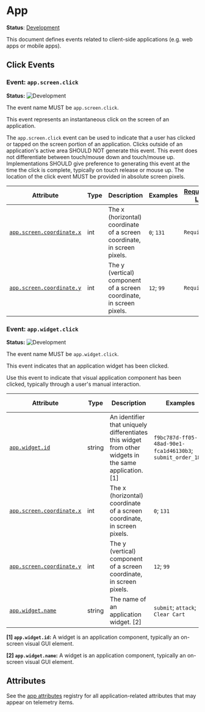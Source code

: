 <!--- Hugo front matter used to generate the website version of this page:
linkTitle: App
--->

# App

**Status**: [Development][DocumentStatus]

This document defines events related to client-side applications
(e.g. web apps or mobile apps).

<!-- toc -->
<!-- tocstop -->

## Click Events

### Event: `app.screen.click`

<!-- semconv event.app.screen.click -->
<!-- NOTE: THIS TEXT IS AUTOGENERATED. DO NOT EDIT BY HAND. -->
<!-- see templates/registry/markdown/snippet.md.j2 -->
<!-- prettier-ignore-start -->
<!-- markdownlint-capture -->
<!-- markdownlint-disable -->

**Status:** ![Development](https://img.shields.io/badge/-development-blue)

The event name MUST be `app.screen.click`.

This event represents an instantaneous click on the screen of an application.

The `app.screen.click` event can be used to indicate that a user has clicked or tapped on the screen portion of an application. Clicks outside of an application's active area SHOULD NOT generate this event. This event does not differentiate between touch/mouse down and touch/mouse up. Implementations SHOULD give preference to generating this event at the time the click is complete, typically on touch release or mouse up. The location of the click event MUST be provided in absolute screen pixels.

| Attribute  | Type | Description  | Examples  | [Requirement Level](https://opentelemetry.io/docs/specs/semconv/general/attribute-requirement-level/) | Stability |
|---|---|---|---|---|---|
| [`app.screen.coordinate.x`](/docs/attributes-registry/app.md) | int | The x (horizontal) coordinate of a screen coordinate, in screen pixels. | `0`; `131` | `Required` | ![Development](https://img.shields.io/badge/-development-blue) |
| [`app.screen.coordinate.y`](/docs/attributes-registry/app.md) | int | The y (vertical) component of a screen coordinate, in screen pixels. | `12`; `99` | `Required` | ![Development](https://img.shields.io/badge/-development-blue) |

<!-- markdownlint-restore -->
<!-- prettier-ignore-end -->
<!-- END AUTOGENERATED TEXT -->
<!-- endsemconv -->

### Event: `app.widget.click`

<!-- semconv event.app.widget.click -->
<!-- NOTE: THIS TEXT IS AUTOGENERATED. DO NOT EDIT BY HAND. -->
<!-- see templates/registry/markdown/snippet.md.j2 -->
<!-- prettier-ignore-start -->
<!-- markdownlint-capture -->
<!-- markdownlint-disable -->

**Status:** ![Development](https://img.shields.io/badge/-development-blue)

The event name MUST be `app.widget.click`.

This event indicates that an application widget has been clicked.

Use this event to indicate that visual application component has been clicked, typically through a user's manual interaction.

| Attribute  | Type | Description  | Examples  | [Requirement Level](https://opentelemetry.io/docs/specs/semconv/general/attribute-requirement-level/) | Stability |
|---|---|---|---|---|---|
| [`app.widget.id`](/docs/attributes-registry/app.md) | string | An identifier that uniquely differentiates this widget from other widgets in the same application. [1] | `f9bc787d-ff05-48ad-90e1-fca1d46130b3`; `submit_order_1829` | `Required` | ![Development](https://img.shields.io/badge/-development-blue) |
| [`app.screen.coordinate.x`](/docs/attributes-registry/app.md) | int | The x (horizontal) coordinate of a screen coordinate, in screen pixels. | `0`; `131` | `Opt-In` | ![Development](https://img.shields.io/badge/-development-blue) |
| [`app.screen.coordinate.y`](/docs/attributes-registry/app.md) | int | The y (vertical) component of a screen coordinate, in screen pixels. | `12`; `99` | `Opt-In` | ![Development](https://img.shields.io/badge/-development-blue) |
| [`app.widget.name`](/docs/attributes-registry/app.md) | string | The name of an application widget. [2] | `submit`; `attack`; `Clear Cart` | `Opt-In` | ![Development](https://img.shields.io/badge/-development-blue) |

**[1] `app.widget.id`:** A widget is an application component, typically an on-screen visual GUI element.

**[2] `app.widget.name`:** A widget is an application component, typically an on-screen visual GUI element.

<!-- markdownlint-restore -->
<!-- prettier-ignore-end -->
<!-- END AUTOGENERATED TEXT -->
<!-- endsemconv -->

## Attributes

See the [app attributes](/docs/attributes-registry/app.md) registry for all
application-related attributes that may appear on telemetry items.

[DocumentStatus]: https://opentelemetry.io/docs/specs/otel/document-status
